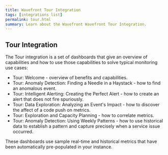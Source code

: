 ```yaml
---
title: Wavefront Tour Integration
tags: [integrations list]
permalink: tour.html
summary: Learn about the Wavefront Wavefront Tour Integration.
---
```

## Tour Integration

The Tour integration is a set of dashboards that give an overview of capabilities and how to use those capabilities to solve typical monitoring use cases:

- Tour: Welcome - overview of benefits and capabilities.
- Tour: Anomaly Detection: Finding a Needle in a Haystack - how to find an anomalous event.
- Tour: Intelligent Alerting: Creating the Perfect Alert - how to create an alert that does not fire spuriously.
- Tour: Data Exploration: Analyzing an Event's Impact - how to discover the affect of a code push on metrics.
- Tour: Exploration and Capacity Planning - how to correlate metrics.
- Tour: Anomaly Detection: Using Weekly Patterns - how to use historical data to establish a pattern and capture precisely when a service issue occurred.

These dashboards use sample real-time and historical metrics that have been automatically pre-populated in your instance.
